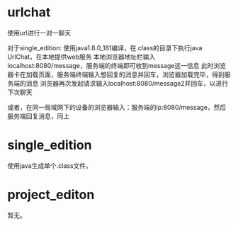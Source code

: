 # urlchat
使用url进行一对一聊天

对于single_edition:
使用java1.8.0_181编译，在.class的目录下执行java UrlChat，在本地提供web服务
本地浏览器地址栏输入localhost:8080/message，服务端的终端即可收到message这一信息
此时浏览器卡在加载页面，服务端终端输入想回复的消息并回车，浏览器加载完毕，得到服务端的消息
浏览器再次发起请求输入localhost:8080/message2并回车，以进行下次聊天

或者，在同一局域网下的设备的浏览器输入：服务端的ip:8080/message，然后服务端回复消息，同上

# single_edition
使用java生成单个.class文件。

# project_editon
暂无。
